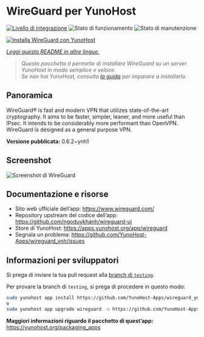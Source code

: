 <!--
N.B.: Questo README è stato automaticamente generato da <https://github.com/YunoHost/apps/tree/master/tools/readme_generator>
NON DEVE essere modificato manualmente.
-->

# WireGuard per YunoHost

[![Livello di integrazione](https://dash.yunohost.org/integration/wireguard.svg)](https://dash.yunohost.org/appci/app/wireguard) ![Stato di funzionamento](https://ci-apps.yunohost.org/ci/badges/wireguard.status.svg) ![Stato di manutenzione](https://ci-apps.yunohost.org/ci/badges/wireguard.maintain.svg)

[![Installa WireGuard con YunoHost](https://install-app.yunohost.org/install-with-yunohost.svg)](https://install-app.yunohost.org/?app=wireguard)

*[Leggi questo README in altre lingue.](./ALL_README.md)*

> *Questo pacchetto ti permette di installare WireGuard su un server YunoHost in modo semplice e veloce.*  
> *Se non hai YunoHost, consulta [la guida](https://yunohost.org/install) per imparare a installarlo.*

## Panoramica

WireGuard® is fast and modern VPN that utilizes state-of-the-art cryptography. It aims to be faster, simpler, leaner, and more useful than IPsec. It intends to be considerably more performant than OpenVPN. WireGuard is designed as a general purpose VPN.

**Versione pubblicata:** 0.6.2~ynh1

## Screenshot

![Screenshot di WireGuard](./doc/screenshots/screenshot.png)

## Documentazione e risorse

- Sito web ufficiale dell’app: <https://www.wireguard.com/>
- Repository upstream del codice dell’app: <https://github.com/ngoduykhanh/wireguard-ui>
- Store di YunoHost: <https://apps.yunohost.org/app/wireguard>
- Segnala un problema: <https://github.com/YunoHost-Apps/wireguard_ynh/issues>

## Informazioni per sviluppatori

Si prega di inviare la tua pull request alla [branch di `testing`](https://github.com/YunoHost-Apps/wireguard_ynh/tree/testing).

Per provare la branch di `testing`, si prega di procedere in questo modo:

```bash
sudo yunohost app install https://github.com/YunoHost-Apps/wireguard_ynh/tree/testing --debug
o
sudo yunohost app upgrade wireguard -u https://github.com/YunoHost-Apps/wireguard_ynh/tree/testing --debug
```

**Maggiori informazioni riguardo il pacchetto di quest’app:** <https://yunohost.org/packaging_apps>
